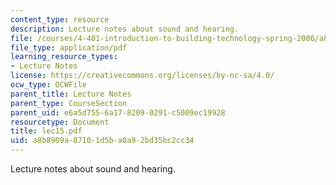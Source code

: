 ```yaml
---
content_type: resource
description: Lecture notes about sound and hearing.
file: /courses/4-401-introduction-to-building-technology-spring-2006/a8b8909a87101d5ba0a92bd35bc2cc34_lec15.pdf
file_type: application/pdf
learning_resource_types:
- Lecture Notes
license: https://creativecommons.org/licenses/by-nc-sa/4.0/
ocw_type: OCWFile
parent_title: Lecture Notes
parent_type: CourseSection
parent_uid: e6a5d755-6a17-8209-0291-c5009ec19928
resourcetype: Document
title: lec15.pdf
uid: a8b8909a-8710-1d5b-a0a9-2bd35bc2cc34
---
```

Lecture notes about sound and hearing.